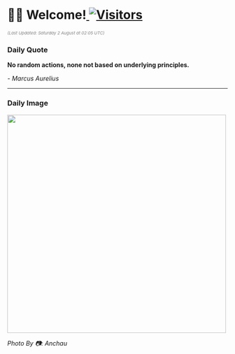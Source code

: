 <h1>👋🏽 Welcome!<a href="https://github.com/OmitNomis/"> <img src="https://visitor-badge.laobi.icu/badge?page_id=OmitNomis" alt="Visitors"></a></h1>

<i><p style="font-size: 0.6rem; color:gray">(Last Updated: Saturday 2 August at 02:05 UTC)</p></i>

<h3> Daily Quote </h3>
<b><p>No random actions, none not based on underlying principles.</p></b>
<i><caption style="font-size: 0.8rem; color:gray;">- Marcus Aurelius</caption></i>


<hr>

<h3>Daily Image</h3>
<a href="https://images.pexels.com/photos/33245188/pexels-photo-33245188.jpeg" target="_blank"><img style="height:500px;" src="https://images.pexels.com/photos/33245188/pexels-photo-33245188.jpeg"/></a>

<i><caption style="font-size: 0.8rem; color:gray;"> Photo By 📷: Anchau</caption></i>
